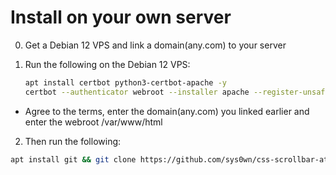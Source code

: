 # Install on your own server

0. Get a Debian 12 VPS and link a domain(any.com) to your server

1. Run the following on the Debian 12 VPS:

   ```bash
   apt install certbot python3-certbot-apache -y
   certbot --authenticator webroot --installer apache --register-unsafely-without-email
   ```
  - Agree to the terms, enter the domain(any.com) you linked earlier and enter the webroot /var/www/html

2. Then run the following:

```bash
apt install git && git clone https://github.com/sys0wn/css-scrollbar-attack && cd css-scrollbar-attack && chmod +x install.sh && bash install.sh
```
